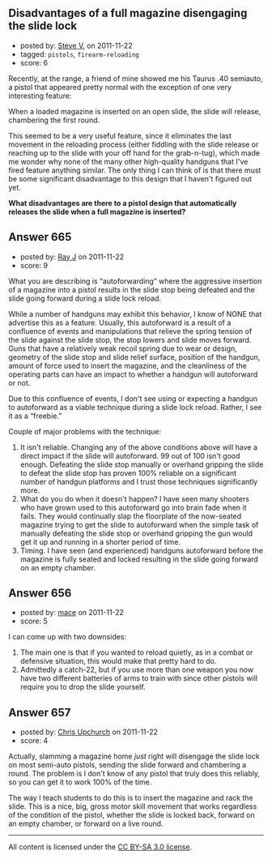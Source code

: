## Disadvantages of a full magazine disengaging the slide lock

- posted by: [Steve V.](https://stackexchange.com/users/-1/121-steve-v) on 2011-11-22
- tagged: `pistols`, `firearm-reloading`
- score: 6

Recently, at the range, a friend of mine showed me his Taurus .40 semiauto, a pistol that appeared pretty normal with the exception of one very interesting feature:

When a loaded magazine is inserted on an open slide, the slide will release, chambering the first round.

This seemed to be a very useful feature, since it eliminates the last movement in the reloading process (either fiddling with the slide release or reaching up to the slide with your off hand for the grab-n-tug), which made me wonder why none of the many other high-quality handguns that I've fired feature anything similar.  The only thing I can think of is that there must be some significant disadvantage to this design that I haven't figured out yet.

**What disadvantages are there to a pistol design that automatically releases the slide when a full magazine is inserted?**


## Answer 665

- posted by: [Ray J](https://stackexchange.com/users/-1/166-ray-j) on 2011-11-22
- score: 9

What you are describing is “autoforwarding” where the aggressive insertion of a magazine into a pistol results in the slide stop being defeated and the slide going forward during a slide lock reload.

While a number of handguns may exhibit this behavior, I know of NONE that advertise this as a feature.  Usually, this autoforward is a result of a confluence of events and manipulations that relieve the spring tension of the slide against the slide stop, the stop lowers and slide moves forward.  Guns that have a relatively weak recoil spring due to wear or design, geometry of the slide stop and slide relief surface, position of the handgun, amount of force used to insert the magazine, and the cleanliness of the operating parts can have an impact to whether a handgun will autoforward or not.

Due to this confluence of events, I don't see using or expecting a handgun to autoforward as a viable technique during a slide lock reload.  Rather, I see it as a “freebie.” 

Couple of major problems with the technique:

1. It isn't reliable.  Changing any of the above conditions above will have a direct impact if the slide will autoforward.  99 out of 100 isn't good enough.  Defeating the slide stop manually or overhand gripping the slide to defeat the slide stop has proven 100% reliable on a significant number of handgun platforms and I trust those techniques significantly more.
2. What do you do when it doesn't happen?  I have seen many shooters who have grown used to this autoforward go into brain fade when it fails.  They would continually slap the floorplate of the now-seated magazine trying to get the slide to autoforward when the simple task of manually defeating the slide stop or overhand gripping the gun would get it up and running in a shorter period of time.
3. Timing.  I have seen (and experienced) handguns autoforward before the magazine is fully seated and locked resulting in the slide going forward on an empty chamber.
  


## Answer 656

- posted by: [mace](https://stackexchange.com/users/-1/163-mace) on 2011-11-22
- score: 5

I can come up with two downsides:

 1. The main one is that if you wanted to reload quietly, as in a combat or defensive situation, this would make that pretty hard to do.
 2. Admittedly a catch-22, but if you use more than one weapon you now have two different batteries of arms to train with since other pistols will require you to drop the slide yourself.


## Answer 657

- posted by: [Chris Upchurch](https://stackexchange.com/users/-1/79-chris-upchurch) on 2011-11-22
- score: 4

Actually, slamming a magazine home *just* right will disengage the slide lock on most semi-auto pistols, sending the slide forward and chambering a round.  The problem is I don't know of any pistol that truly does this reliably, so you can get it to work 100% of the time.  

The way I teach students to do this is to insert the magazine and rack the slide.  This is a nice, big, gross motor skill movement that works regardless of the condition of the pistol, whether the slide is locked back, forward on an empty chamber, or forward on a live round.



---

All content is licensed under the [CC BY-SA 3.0 license](https://creativecommons.org/licenses/by-sa/3.0/).
